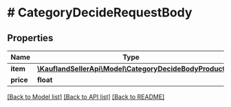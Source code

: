 # # CategoryDecideRequestBody

## Properties

Name | Type | Description | Notes
------------ | ------------- | ------------- | -------------
**item** | [**\KauflandSellerApi\Model\CategoryDecideBodyProduct**](CategoryDecideBodyProduct.md) |  |
**price** | **float** |  |

[[Back to Model list]](../../README.md#models) [[Back to API list]](../../README.md#endpoints) [[Back to README]](../../README.md)
